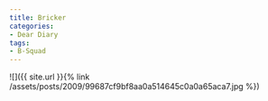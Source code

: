 ```yaml
---
title: Bricker
categories:
- Dear Diary
tags:
- B-Squad
---
```


![]({{ site.url }}{% link /assets/posts/2009/99687cf9bf8aa0a514645c0a0a65aca7.jpg %})
